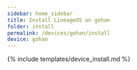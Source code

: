 ```yaml
---
sidebar: home_sidebar
title: Install LineageOS on gohan
folder: install
permalink: /devices/gohan/install
device: gohan
---
```

{% include templates/device_install.md %}
